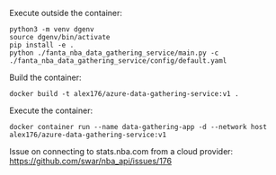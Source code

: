 Execute outside the container:
```
python3 -m venv dgenv
source dgenv/bin/activate
pip install -e .
python ./fanta_nba_data_gathering_service/main.py -c ./fanta_nba_data_gathering_service/config/default.yaml
```


Build the container:
```
docker build -t alex176/azure-data-gathering-service:v1 .
```


Execute the container:
```
docker container run --name data-gathering-app -d --network host alex176/azure-data-gathering-service:v1
```


Issue on connecting to stats.nba.com from a cloud provider: https://github.com/swar/nba_api/issues/176

 